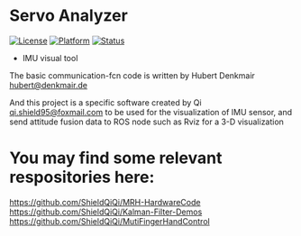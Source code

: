 # Servo Analyzer
[![License](https://img.shields.io/badge/License-GPL%202.0-green.svg)](https://opensource.org/licenses/Apache-2.0)
[![Platform](https://img.shields.io/badge/Qt%205.14-Mingw64-yellow.svg)](<>)
[![Status](https://img.shields.io/badge/Staus-Processing-blue.svg)](<>)
<br>

- IMU visual tool


The basic communication-fcn code is written by Hubert Denkmair <hubert@denkmair.de>

And this project is a specific software created by Qi qi.shield95@foxmail.com to be used for the visualization of IMU sensor, and send attitude fusion data to ROS node such as Rviz for a 3-D visualization

# You may find some relevant respositories here:

https://github.com/ShieldQiQi/MRH-HardwareCode
https://github.com/ShieldQiQi/Kalman-Filter-Demos
https://github.com/ShieldQiQi/MutiFingerHandControl

